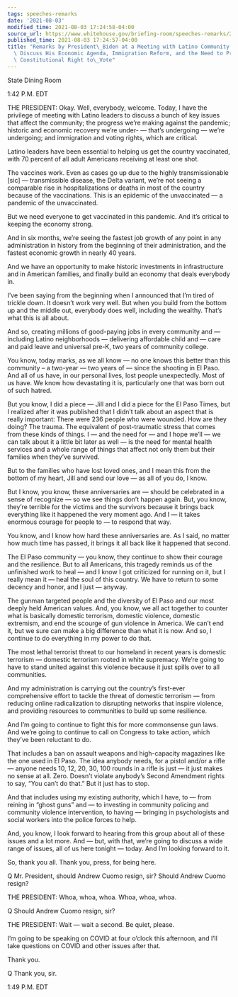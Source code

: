 ```yaml
---
tags: speeches-remarks
date: '2021-08-03'
modified_time: 2021-08-03 17:24:58-04:00
source_url: https://www.whitehouse.gov/briefing-room/speeches-remarks/2021/08/03/remarks-by-president-biden-at-a-meeting-with-latino-community-leaders-to-discuss-his-economic-agenda-immigration-reform-and-the-need-to-protect-the-sacred-constitutional-right-to-vote/
published_time: 2021-08-03 17:24:57-04:00
title: "Remarks by President\_Biden at a Meeting with Latino Community Leaders to\
  \ Discuss His Economic Agenda, Immigration Reform, and the Need to Protect the Sacred,\
  \ Constitutional Right to\_Vote"
---
```

 
State Dining Room

1:42 P.M. EDT

THE PRESIDENT: Okay. Well, everybody, welcome. Today, I have the
privilege of meeting with Latino leaders to discuss a bunch of key
issues that affect the community; the progress we’re making against the
pandemic; historic and economic recovery we’re under- — that’s
undergoing — we’re undergoing; and immigration and voting rights, which
are critical.

Latino leaders have been essential to helping us get the country
vaccinated, with 70 percent of all adult Americans receiving at least
one shot.

The vaccines work. Even as cases go up due to the highly
transmissionable \[sic\] — transmissible disease, the Delta variant,
we’re not seeing a comparable rise in hospitalizations or deaths in most
of the country because of the vaccinations. This is an epidemic of the
unvaccinated — a pandemic of the unvaccinated.

But we need everyone to get vaccinated in this pandemic. And it’s
critical to keeping the economy strong.

And in six months, we’re seeing the fastest job growth of any point in
any administration in history from the beginning of their
administration, and the fastest economic growth in nearly 40 years.

And we have an opportunity to make historic investments in
infrastructure and in American families, and finally build an economy
that deals everybody in.

I’ve been saying from the beginning when I announced that I’m tired of
trickle down. It doesn’t work very well. But when you build from the
bottom up and the middle out, everybody does well, including the
wealthy. That’s what this is all about.

And so, creating millions of good-paying jobs in every community and —
including Latino neighborhoods — delivering affordable child and — care
and paid leave and universal pre-K, two years of community college.

You know, today marks, as we all know — no one knows this better than
this community – a two-year — two years of — since the shooting in El
Paso. And all of us have, in our personal lives, lost people
unexpectedly. Most of us have. We know how devastating it is,
particularly one that was born out of such hatred.

But you know, I did a piece — Jill and I did a piece for the El Paso
Times, but I realized after it was published that I didn’t talk about an
aspect that is really important: There were 236 people who were wounded.
How are they doing? The trauma. The equivalent of post-traumatic stress
that comes from these kinds of things. I — and the need for — and I hope
we’ll — we can talk about it a little bit later as well — is the need
for mental health services and a whole range of things that affect not
only them but their families when they’ve survived.

But to the families who have lost loved ones, and I mean this from the
bottom of my heart, Jill and send our love — as all of you do, I know.

But I know, you know, these anniversaries are — should be celebrated in
a sense of recognize — so we see things don’t happen again. But, you
know, they’re terrible for the victims and the survivors because it
brings back everything like it happened the very moment ago. And I — it
takes enormous courage for people to — to respond that way.

You know, and I know how hard these anniversaries are. As I said, no
matter how much time has passed, it brings it all back like it happened
that second.

The El Paso community — you know, they continue to show their courage
and the resilience. But to all Americans, this tragedy reminds us of the
unfinished work to heal — and I know I got criticized for running on it,
but I really mean it — heal the soul of this country. We have to return
to some decency and honor, and I just — anyway.

The gunman targeted people and the diversity of El Paso and our most
deeply held American values. And, you know, we all act together to
counter what is basically domestic terrorism, domestic violence,
domestic extremism, and end the scourge of gun violence in America. We
can’t end it, but we sure can make a big difference than what it is now.
And so, I continue to do everything in my power to do that.

The most lethal terrorist threat to our homeland in recent years is
domestic terrorism — domestic terrorism rooted in white supremacy. We’re
going to have to stand united against this violence because it just
spills over to all communities.

And my administration is carrying out the country’s first-ever
comprehensive effort to tackle the threat of domestic terrorism — from
reducing online radicalization to disrupting networks that inspire
violence, and providing resources to communities to build up some
resilience.

And I’m going to continue to fight this for more commonsense gun laws.
And we’re going to continue to call on Congress to take action, which
they’ve been reluctant to do.

That includes a ban on assault weapons and high-capacity magazines like
the one used in El Paso. The idea anybody needs, for a pistol and/or a
rifle — anyone needs 10, 12, 20, 30, 100 rounds in a rifle is just — it
just makes no sense at all. Zero. Doesn’t violate anybody’s Second
Amendment rights to say, “You can’t do that.” But it just has to stop.

And that includes using my existing authority, which I have, to — from
reining in “ghost guns” and — to investing in community policing and
community violence intervention, to having — bringing in psychologists
and social workers into the police forces to help.

And, you know, I look forward to hearing from this group about all of
these issues and a lot more. And — but, with that, we’re going to
discuss a wide range of issues, all of us here tonight — today. And I’m
looking forward to it.

So, thank you all. Thank you, press, for being here.

Q Mr. President, should Andrew Cuomo resign, sir? Should Andrew Cuomo
resign?

THE PRESIDENT: Whoa, whoa, whoa. Whoa, whoa, whoa.

Q Should Andrew Cuomo resign, sir?

THE PRESIDENT: Wait — wait a second. Be quiet, please.

I’m going to be speaking on COVID at four o’clock this afternoon, and
I’ll take questions on COVID and other issues after that.

Thank you.

Q Thank you, sir.

1:49 P.M. EDT
